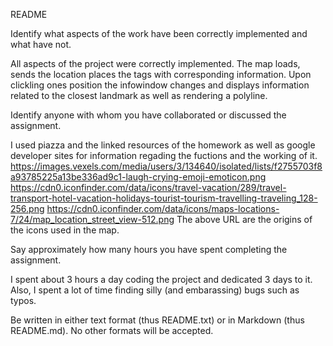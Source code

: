 README 


Identify what aspects of the work have been correctly implemented and what have not.

All aspects of the project were correctly implemented. The map loads, sends the location places 
the tags with corresponding information. Upon clickling ones position the infowindow changes and
displays information related to the closest landmark as well as rendering a polyline.


Identify anyone with whom you have collaborated or discussed the assignment.



I used piazza and the linked resources of the homework as well as google developer 
sites for information regading the fuctions and the working of it. 
https://images.vexels.com/media/users/3/134640/isolated/lists/f2755703f8a93785225a13be336ad9c1-laugh-crying-emoji-emoticon.png
https://cdn0.iconfinder.com/data/icons/travel-vacation/289/travel-transport-hotel-vacation-holidays-tourist-tourism-travelling-traveling_128-256.png
https://cdn0.iconfinder.com/data/icons/maps-locations-7/24/map_location_street_view-512.png
The above URL are the origins of the icons used in the map. 



Say approximately how many hours you have spent completing the assignment.


I spent about 3 hours a day coding the project and dedicated 3 days to it. Also, I spent a lot of 
time finding silly (and embarassing) bugs such as typos. 



Be written in either text format (thus README.txt) or in Markdown (thus README.md). No other formats will be accepted.